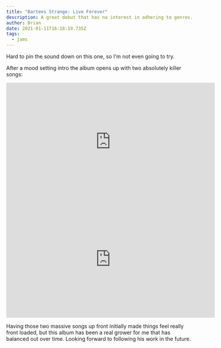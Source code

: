 ```yaml
---
title: "Bartees Strange: Live Forever"
description: A great debut that has no interest in adhering to genres.
author: Brian
date: 2021-01-11T16:18:19.735Z
tags:
  - jams
---
```

Hard to pin the sound down on this one, so I'm not even going to try.

After a mood setting intro the album opens up with two absolutely killer songs:

<iframe width="560" height="315" src="https://www.youtube.com/embed/FlywGIexOnA" frameborder="0" allow="accelerometer; autoplay; clipboard-write; encrypted-media; gyroscope; picture-in-picture" allowfullscreen></iframe>

<iframe width="560" height="315" src="https://www.youtube.com/embed/EFaZ43nW28c" frameborder="0" allow="accelerometer; autoplay; clipboard-write; encrypted-media; gyroscope; picture-in-picture" allowfullscreen></iframe>

Having those two massive songs up front initially made things feel really front loaded, but this album has been a real grower for me that has balanced out over time. Looking forward to following his work in the future.